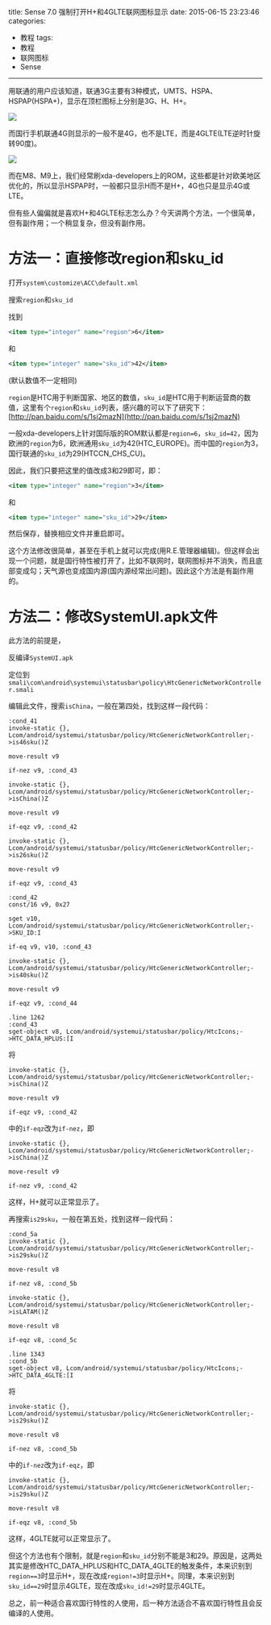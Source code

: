 title: Sense 7.0 强制打开H+和4GLTE联网图标显示
date: 2015-06-15 23:23:46
categories:
- 教程
tags:
- 教程
- 联网图标
- Sense
---

用联通的用户应该知道，联通3G主要有3种模式，UMTS、HSPA、HSPAP(HSPA+)，显示在顶栏图标上分别是3G、H、H+。

![](http://i.imgur.com/6AoN2zS.jpg)

而国行手机联通4G则显示的一般不是4G，也不是LTE，而是4GLTE(LTE逆时针旋转90度)。

![](http://i.imgur.com/PvkznyZ.jpg)

而在M8、M9上，我们经常刷xda-developers上的ROM，这些都是针对欧美地区优化的，所以显示HSPAP时，一般都只显示H而不是H+，4G也只是显示4G或LTE。

但有些人偏偏就是喜欢H+和4GLTE标志怎么办？今天讲两个方法，一个很简单，但有副作用；一个稍显复杂，但没有副作用。

<!-- more -->

# 方法一：直接修改region和sku_id #

打开`system\customize\ACC\default.xml`

搜索`region`和`sku_id`

找到

``` xml
<item type="integer" name="region">6</item>
```

和

``` xml
<item type="integer" name="sku_id">42</item>
```

(默认数值不一定相同)

`region`是HTC用于判断国家、地区的数值，`sku_id`是HTC用于判断运营商的数值，这里有个`region`和`sku_id`列表，感兴趣的可以下了研究下：[http://pan.baidu.com/s/1sj2mazN](http://pan.baidu.com/s/1sj2mazN)

一般xda-developers上针对国际版的ROM默认都是`region=6`，`sku_id=42`，因为欧洲的`region`为6，欧洲通用`sku_id`为42(HTC_EUROPE)。而中国的`region`为3，国行联通的`sku_id`为29(HTCCN_CHS_CU)。

因此，我们只要把这里的值改成3和29即可，即：

``` xml
<item type="integer" name="region">3</item>
```

和

``` xml
<item type="integer" name="sku_id">29</item>
```

然后保存，替换相应文件并重启即可。

这个方法修改很简单，甚至在手机上就可以完成(用R.E.管理器编辑)。但这样会出现一个问题，就是国行特性被打开了，比如不联网时，联网图标并不消失，而且底部变成勾；天气源也变成国内源(国内源经常出问题)。因此这个方法是有副作用的。

# 方法二：修改SystemUI.apk文件 #

此方法的前提是，

反编译`SystemUI.apk`

定位到`smali\com\android\systemui\statusbar\policy\HtcGenericNetworkController.smali`

编辑此文件，搜索`isChina`，一般在第四处，找到这样一段代码：

``` smali
:cond_41
invoke-static {}, Lcom/android/systemui/statusbar/policy/HtcGenericNetworkController;->is46sku()Z

move-result v9

if-nez v9, :cond_43

invoke-static {}, Lcom/android/systemui/statusbar/policy/HtcGenericNetworkController;->isChina()Z

move-result v9

if-eqz v9, :cond_42

invoke-static {}, Lcom/android/systemui/statusbar/policy/HtcGenericNetworkController;->is26sku()Z

move-result v9

if-eqz v9, :cond_43

:cond_42
const/16 v9, 0x27

sget v10, Lcom/android/systemui/statusbar/policy/HtcGenericNetworkController;->SKU_ID:I

if-eq v9, v10, :cond_43

invoke-static {}, Lcom/android/systemui/statusbar/policy/HtcGenericNetworkController;->is40sku()Z

move-result v9

if-eqz v9, :cond_44

.line 1262
:cond_43
sget-object v8, Lcom/android/systemui/statusbar/policy/HtcIcons;->HTC_DATA_HPLUS:[I
```

将

``` smali
invoke-static {}, Lcom/android/systemui/statusbar/policy/HtcGenericNetworkController;->isChina()Z

move-result v9

if-eqz v9, :cond_42
```

中的`if-eqz`改为`if-nez`，即

``` smali
invoke-static {}, Lcom/android/systemui/statusbar/policy/HtcGenericNetworkController;->isChina()Z

move-result v9

if-nez v9, :cond_42
```

这样，H+就可以正常显示了。

再搜索`is29sku`，一般在第五处，找到这样一段代码：

``` smali
:cond_5a
invoke-static {}, Lcom/android/systemui/statusbar/policy/HtcGenericNetworkController;->is29sku()Z

move-result v8

if-nez v8, :cond_5b

invoke-static {}, Lcom/android/systemui/statusbar/policy/HtcGenericNetworkController;->isLATAM()Z

move-result v8

if-eqz v8, :cond_5c

.line 1343
:cond_5b
sget-object v8, Lcom/android/systemui/statusbar/policy/HtcIcons;->HTC_DATA_4GLTE:[I
```

将

``` smali
invoke-static {}, Lcom/android/systemui/statusbar/policy/HtcGenericNetworkController;->is29sku()Z

move-result v8

if-nez v8, :cond_5b
```

中的`if-nez`改为`if-eqz`，即

``` smali
invoke-static {}, Lcom/android/systemui/statusbar/policy/HtcGenericNetworkController;->is29sku()Z

move-result v8

if-eqz v8, :cond_5b
```

这样，4GLTE就可以正常显示了。

但这个方法也有个限制，就是`region`和`sku_id`分别不能是3和29。原因是，这两处其实是修改HTC_DATA_HPLUS和HTC_DATA_4GLTE的触发条件，本来识别到`region==3`时显示H+，现在改成`region!=3`时显示H+。同理，本来识别到`sku_id==29`时显示4GLTE，现在改成`sku_id!=29`时显示4GLTE。

总之，前一种适合喜欢国行特性的人使用，后一种方法适合不喜欢国行特性且会反编译的人使用。

